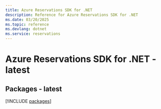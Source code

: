 ```yaml
---
title: Azure Reservations SDK for .NET
description: Reference for Azure Reservations SDK for .NET
ms.date: 03/20/2025
ms.topic: reference
ms.devlang: dotnet
ms.service: reservations
---
```

# Azure Reservations SDK for .NET - latest
## Packages - latest
[!INCLUDE [packages](reservations-index.md)]